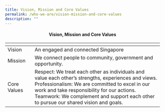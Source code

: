 ```yaml
---
title: Vision, Mission and Core Values
permalink: /who-we-are/vision-mission-and-core-values
description: ""
---
```

<center><h4> Vision, Mission and Core Values</h4></center>




| <!-- -->    | <!-- -->    |
|-------------|-------------|
| Vision  |  An engaged and connected Singapore          |
| Mission   |  We connect people to community, government and opportunity. |
| Core Values   | Respect: We treat each other as individuals and value each other’s strengths, experiences and views. <br>Professionalism: We are committed to excel in our work and take responsibility for our actions. <br> Teamwork: We complement and support each other to pursue our shared vision and goals.      |